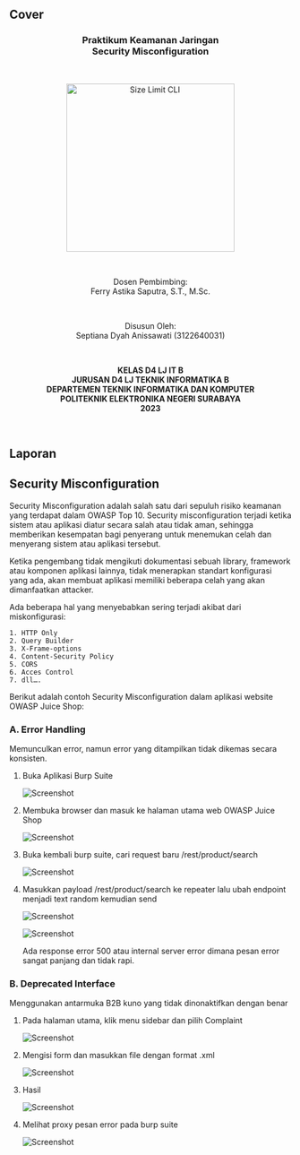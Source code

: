 ## Cover

<h3 align="center">
    <b>Praktikum Keamanan Jaringan</b><br>
    Security Misconfiguration
</h3>
<br>
<p align="center">
  <img src="../image/Logo_PENS.png" alt="Size Limit CLI" width="300">
</p>
<br>
<p align="center">
    Dosen Pembimbing:<br>
    Ferry Astika Saputra, S.T., M.Sc.
</p>
<br>
<p align="center">
    Disusun Oleh:<br>
    Septiana Dyah Anissawati (3122640031)
</p>
<br>
<p align="center">
    <b>
        KELAS D4 LJ IT B <br>
        JURUSAN D4 LJ TEKNIK INFORMATIKA B<br>
        DEPARTEMEN TEKNIK INFORMATIKA DAN KOMPUTER <br> 
        POLITEKNIK ELEKTRONIKA NEGERI SURABAYA <br>
        2023
    </b>
</p>
<br>


## Laporan

## Security Misconfiguration

Security Misconfiguration adalah salah satu dari sepuluh risiko keamanan yang terdapat dalam OWASP Top 10. Security misconfiguration terjadi ketika sistem atau aplikasi diatur secara salah atau tidak aman, sehingga memberikan kesempatan bagi penyerang untuk menemukan celah dan menyerang sistem atau aplikasi tersebut.

Ketika pengembang tidak mengikuti dokumentasi sebuah library, framework atau komponen aplikasi lainnya, tidak menerapkan standart konfigurasi yang ada, akan membuat aplikasi memiliki beberapa celah yang akan dimanfaatkan attacker.

Ada beberapa hal yang menyebabkan sering terjadi akibat dari miskonfigurasi:

    1. HTTP Only
    2. Query Builder
    3. X-Frame-options
    4. Content-Security Policy
    5. CORS
    6. Acces Control
    7. dll….

Berikut adalah contoh Security Misconfiguration dalam aplikasi website OWASP Juice Shop:

### A. Error Handling
Memunculkan error, namun error yang ditampilkan tidak dikemas secara konsisten.

1. Buka Aplikasi Burp Suite

    ![Screenshot](../image/task-6/1.png)

2. Membuka browser dan masuk ke halaman utama web OWASP Juice Shop

    ![Screenshot](../image/task-6/2.png)

3. Buka kembali burp suite, cari request baru /rest/product/search

    ![Screenshot](../image/task-6/3.png)

4. Masukkan payload /rest/product/search ke repeater lalu ubah endpoint menjadi text random kemudian send

    ![Screenshot](../image/task-6/4.png)

     ![Screenshot](../image/task-6/5.png)

    Ada response error 500 atau internal server error dimana pesan error sangat panjang dan tidak rapi.

### B. Deprecated Interface
Menggunakan antarmuka B2B kuno yang tidak dinonaktifkan dengan benar

1. Pada halaman utama, klik menu sidebar dan pilih Complaint

    ![Screenshot](../image/task-6/6.png)

2. Mengisi form dan masukkan file dengan format .xml

    ![Screenshot](../image/task-6/7.png)

3. Hasil

    ![Screenshot](../image/task-6/8.png)

4. Melihat proxy pesan error pada burp suite

    ![Screenshot](../image/task-6/9.png)
